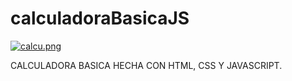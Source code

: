 # calculadoraBasicaJS

[![calcu.png](https://i.postimg.cc/9QyzfC0f/calcu.png)](https://postimg.cc/SnNmT0W0)

CALCULADORA BASICA HECHA CON HTML, CSS Y JAVASCRIPT.

